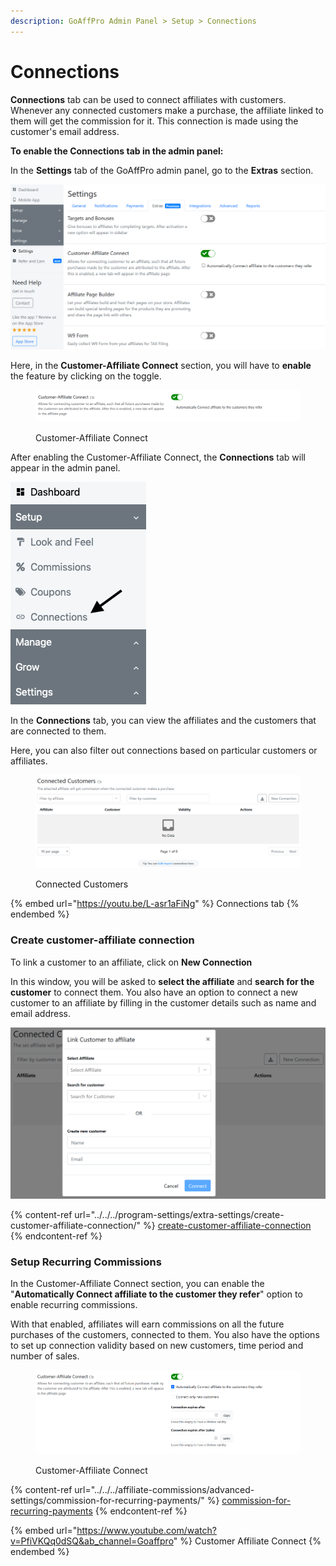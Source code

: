 ```yaml
---
description: GoAffPro Admin Panel > Setup > Connections
---
```


# Connections

**Connections** tab can be used to connect affiliates with customers. Whenever any connected customers make a purchase, the affiliate linked to them will get the commission for it. This connection is made using the customer's email address.

**To enable the Connections tab in the admin panel:**

In the **Settings** tab of the GoAffPro admin panel, go to the **Extras** section.

![Settings > Extras ](<../../../.gitbook/assets/Annotation 2020-03-04 220416.png>)

Here, in the **Customer-Affiliate Connect** section, you will have to **enable** the feature by clicking on the toggle.

<figure><img src="../../../.gitbook/assets/image (481).png" alt=""><figcaption><p>Customer-Affiliate Connect</p></figcaption></figure>

After enabling the Customer-Affiliate Connect, the **Connections** tab will appear in the admin panel.

![Connections tab](<../../../.gitbook/assets/Screenshot 2019-08-21 at 12.36.24 AM.png>)

In the **Connections** tab, you can view the affiliates and the customers that are connected to them.

Here, you can also filter out connections based on particular customers or affiliates.

<figure><img src="../../../.gitbook/assets/image (1937).png" alt=""><figcaption><p>Connected Customers</p></figcaption></figure>

{% embed url="https://youtu.be/L-asr1aFiNg" %}
Connections tab
{% endembed %}

### Create customer-affiliate connection

To link a customer to an affiliate, click on **New Connection**

In this window, you will be asked to **select the affiliate** and **search for the customer** to connect them. You also have an option to connect a new customer to an affiliate by filling in the customer details such as name and email address.&#x20;

![Link Customer to affiliate](<../../../.gitbook/assets/image (2700).png>)

{% content-ref url="../../../program-settings/extra-settings/create-customer-affiliate-connection/" %}
[create-customer-affiliate-connection](../../../program-settings/extra-settings/create-customer-affiliate-connection/)
{% endcontent-ref %}

### Setup Recurring Commissions

In the Customer-Affiliate Connect section, you can enable the "**Automatically Connect affiliate to the customer they refer**" option to enable recurring commissions.

With that enabled, affiliates will earn commissions on all the future purchases of the customers, connected to them. You also have the options to set up connection validity based on new customers, time period and number of sales.&#x20;

<figure><img src="../../../.gitbook/assets/image (2373).png" alt=""><figcaption><p>Customer-Affiliate Connect</p></figcaption></figure>

{% content-ref url="../../../affiliate-commissions/advanced-settings/commission-for-recurring-payments/" %}
[commission-for-recurring-payments](../../../affiliate-commissions/advanced-settings/commission-for-recurring-payments/)
{% endcontent-ref %}

{% embed url="https://www.youtube.com/watch?v=PfiVKQq0dSQ&ab_channel=Goaffpro" %}
Customer Affiliate Connect
{% endembed %}
